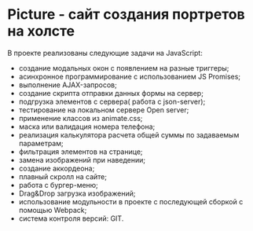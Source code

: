 # Picture - сайт создания портретов на холсте
В проекте реализованы следующие задачи на JavaScript:
- создание модальных окон с появлением на разные триггеры;
- асинхронное программирование с использованием JS Promises;
- выполнение AJAX-запросов;
- создание скрипта отправки данных формы на сервер;
- подгрузка элементов с сервера( работа с json-server);
- тестирование на локальном сервере Open server;
- применение классов из animate.css;
- маска или валидация номера телефона;
- реализация калькулятора расчета общей суммы по задаваемым параметрам;
- фильтрация элементов на странице;
- замена изображений при наведении;
- создание аккордеона;
- плавный скролл на сайте;
- работа с бургер-меню;
- Drag&Drop загрузка изображений;
- использование модульности в проекте с последующей сборкой с помощью Webpack;
- система контроля версий: GIT.
